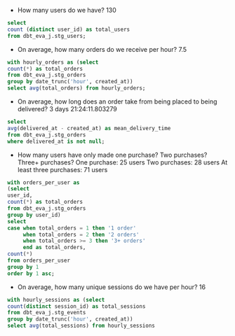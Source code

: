 * How many users do we have?
130
```sql
select
count (distinct user_id) as total_users
from dbt_eva_j.stg_users;
```

* On average, how many orders do we receive per hour?
7.5
```sql
with hourly_orders as (select 
count(*) as total_orders
from dbt_eva_j.stg_orders
group by date_trunc('hour', created_at))
select avg(total_orders) from hourly_orders;
```

* On average, how long does an order take from being placed to being delivered?
3 days 21:24:11.803279
```sql
select 
avg(delivered_at - created_at) as mean_delivery_time
from dbt_eva_j.stg_orders
where delivered_at is not null;
```

* How many users have only made one purchase? Two purchases? Three+ purchases?
One purchase: 25 users
Two purchases: 28 users
At least three purchases: 71 users
```sql
with orders_per_user as 
(select
user_id,
count(*) as total_orders
from dbt_eva_j.stg_orders
group by user_id)
select 
case when total_orders = 1 then '1 order'
     when total_orders = 2 then '2 orders'
     when total_orders >= 3 then '3+ orders'
     end as total_orders,
count(*)
from orders_per_user
group by 1
order by 1 asc;
```

* On average, how many unique sessions do we have per hour?
16
```sql
with hourly_sessions as (select
count(distinct session_id) as total_sessions
from dbt_eva_j.stg_events
group by date_trunc('hour', created_at))
select avg(total_sessions) from hourly_sessions
```
